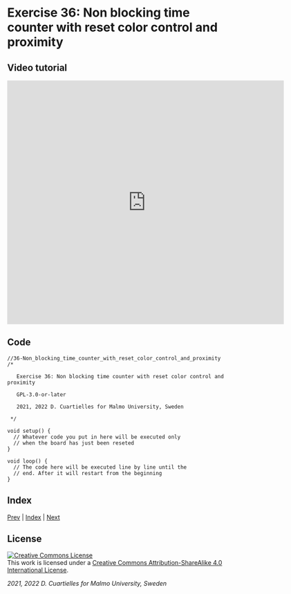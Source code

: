 # Exercise 36: Non blocking time counter with reset color control and proximity

## Video tutorial

<iframe src="https://player.vimeo.com/video/529128095?h=312ef42e86" width="640" height="564" frameborder="0" allow="autoplay; fullscreen" allowfullscreen></iframe>

## Code

```c_cpp
//36-Non_blocking_time_counter_with_reset_color_control_and_proximity
/*

   Exercise 36: Non blocking time counter with reset color control and proximity

   GPL-3.0-or-later

   2021, 2022 D. Cuartielles for Malmo University, Sweden

 */

void setup() {
  // Whatever code you put in here will be executed only 
  // when the board has just been reseted
}

void loop() {
  // The code here will be executed line by line until the 
  // end. After it will restart from the beginning
}
```

## Index

[Prev](../35-Non_blocking_time_counter_with_reset_and_color_control/35-Non_blocking_time_counter_with_reset_and_color_control.md) |  [Index](../course_index.md) |  [Next](../37-State_machine/37-State_machine.md)

## License

<a rel="license" href="http://creativecommons.org/licenses/by-sa/4.0/"><img alt="Creative Commons License" style="border-width:0" src="https://i.creativecommons.org/l/by-sa/4.0/80x15.png" /></a><br />This work is licensed under a <a rel="license" href="http://creativecommons.org/licenses/by-sa/4.0/">Creative Commons Attribution-ShareAlike 4.0 International License</a>.

*2021, 2022 D. Cuartielles for Malmo University, Sweden*
